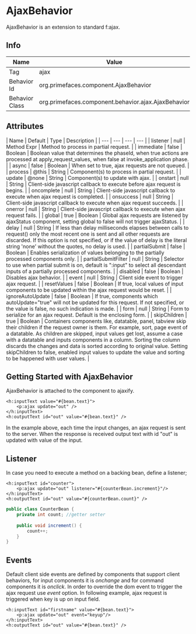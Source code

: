 # AjaxBehavior

AjaxBehavior is an extension to standard f:ajax.

## Info

| Name | Value |
| --- | --- |
| Tag | ajax |
| Behavior Id | org.primefaces.component.AjaxBehavior |
| Behavior Class | org.primefaces.component.behavior.ajax.AjaxBehavior |

## Attributes

| Name | Default | Type | Description | 
| --- | --- | --- | --- |
| listener | null | Method Expr | Method to process in partial request. |
| immediate | false | Boolean | Boolean value that determines the phaseId, when true actions are processed at apply_request_values, when false at invoke_application phase. |
| async | false | Boolean | When set to true, ajax requests are not queued. |
| process | @this | String | Component(s) to process in partial request. |
| update | @none | String | Component(s) to update with ajax. |
| onstart | null | String | Client-side javascript callback to execute before ajax request is begins. |
| oncomplete | null | String | Client-side javascript callback to execute when ajax request is completed. |
| onsuccess | null | String | Client-side javascript callback to execute when ajax request succeeds. |
| onerror | null | String | Client-side javascript callback to execute when ajax request fails. |
| global | true | Boolean | Global ajax requests are listened by ajaxStatus component, setting global to false will not trigger ajaxStatus. |
| delay | null | String | If less than delay milliseconds elapses between calls to request() only the most recent one is sent and all other requests are discarded. If this option is not specified, or if the value of delay is the literal string 'none' without the quotes, no delay is used. |
| partialSubmit | false | Boolean | Enables serialization of values belonging to the partially processed components only. |
| partialSubmitFilter | null | String | Selector to use when partial submit is on, default is ":input" to select all descendant inputs of a partially processed components. |
| disabled | false | Boolean | Disables ajax behavior. |
| event | null | String | Client side event to trigger ajax request. |
| resetValues | false | Boolean | If true, local values of input components to be updated within the ajax request would be reset. |
| ignoreAutoUpdate | false | Boolean | If true, components which autoUpdate="true" will not be updated for this request. If not specified, or the value is false, no such indication is made. |
| form | null | String | Form to serialize for an ajax request. Default is the enclosing form. |
| skipChildren | true | Boolean | Containers components like, datatable, panel, tabview skip their children if the request owner is them. For example, sort, page event of a datatable. As children are skipped, input values get lost, assume a case with a datatable and inputs components in a column. Sorting the column discards the changes and data is sorted according to original value. Setting skipChildren to false, enabled input values to update the value and sorting to be happened with user values. |


## Getting Started with AjaxBehavior
AjaxBehavior is attached to the component to ajaxify.

```xhtml
<h:inputText value="#{bean.text}">
    <p:ajax update="out" />
</h:inputText>
<h:outputText id="out" value="#{bean.text}" />
```
In the example above, each time the input changes, an ajax request is sent to the server. When the
response is received output text with id "out" is updated with value of the input.

## Listener
In case you need to execute a method on a backing bean, define a listener;

```xhtml
<h:inputText id="counter">
    <p:ajax update="out" listener="#{counterBean.increment}"/>
</h:inputText>
<h:outputText id="out" value="#{counterBean.count}" />
```

```java
public class CounterBean {
    private int count; //getter setter
    
    public void increment() {
        count++;
    }
}
```

## Events
Default client side events are defined by components that support client behaviors, for input
components it is _onchange_ and for command components it is _onclick_. In order to override the dom
event to trigger the ajax request use _event_ option. In following example, ajax request is triggered
when key is up on input field.

```xhtml
<h:inputText id="firstname" value="#{bean.text}">
    <p:ajax update="out" event="keyup"/>
</h:inputText>
<h:outputText id="out" value="#{bean.text}" />
```